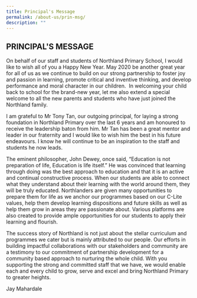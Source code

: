 ```yaml
---
title: Principal's Message
permalink: /about-us/prin-msg/
description: ""
---
```


## PRINCIPAL'S MESSAGE

On behalf of our staff and students of Northland Primary School, I would like to wish all of you a Happy New Year. May 2020 be another great year for all of us as we continue to build on our strong partnership to foster joy and passion in learning, promote critical and inventive thinking, and develop performance and moral character in our children.  In welcoming your child back to school for the brand-new year, let me also extend a special welcome to all the new parents and students who have just joined the Northland family.  
  
I am grateful to Mr Tony Tan, our outgoing principal, for laying a strong foundation in Northland Primary over the last 6 years and am honoured to receive the leadership baton from him. Mr Tan has been a great mentor and leader in our fraternity and I would like to wish him the best in his future endeavours. I know he will continue to be an inspiration to the staff and students he now leads.  
  
The eminent philosopher, John Dewey, once said, “Education is not preparation of life, Education is life itself.” He was convinced that learning through doing was the best approach to education and that it is an active and continual constructive process. When our students are able to connect what they understand about their learning with the world around them, they will be truly educated. Northlanders are given many opportunities to prepare them for life as we anchor our programmes based on our C-Lite values, help them develop learning dispositions and future skills as well as help them grow in areas they are passionate about. Various platforms are also created to provide ample opportunities for our students to apply their learning and flourish.  
  
The success story of Northland is not just about the stellar curriculum and programmes we cater but is mainly attributed to our people. Our efforts in building impactful collaborations with our stakeholders and community are a testimony to our commitment of partnership development for a community based approach to nurturing the whole child. With you supporting the strong and committed staff that we have, we would enable each and every child to grow, serve and excel and bring Northland Primary to greater heights.  
  
Jay Mahardale